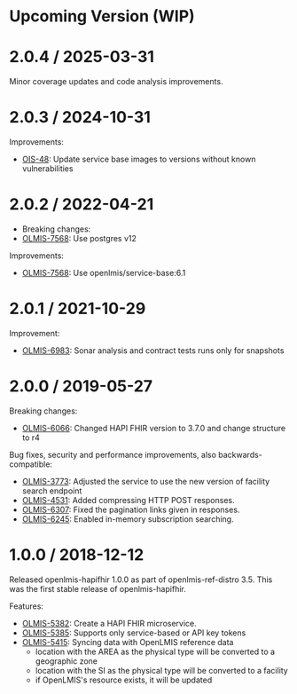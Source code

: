 Upcoming Version (WIP)
==================

2.0.4 / 2025-03-31
==================

Minor coverage updates and code analysis improvements.

2.0.3 / 2024-10-31
==================

Improvements:
* [OIS-48](https://openlmis.atlassian.net/browse/OIS-48): Update service base images to versions without known vulnerabilities

2.0.2 / 2022-04-21
==================

* Breaking changes:
* [OLMIS-7568](https://openlmis.atlassian.net/browse/OLMIS-7568): Use postgres v12

Improvements:
* [OLMIS-7568](https://openlmis.atlassian.net/browse/OLMIS-7568): Use openlmis/service-base:6.1

2.0.1 / 2021-10-29
==================

Improvement:
* [OLMIS-6983](https://openlmis.atlassian.net/browse/OLMIS-6983): Sonar analysis and contract tests runs only for snapshots

2.0.0 / 2019-05-27
==================

Breaking changes:
* [OLMIS-6066](https://openlmis.atlassian.net/browse/OLMIS-6066): Changed HAPI FHIR version to 3.7.0 and change structure to r4

Bug fixes, security and performance improvements, also backwards-compatible:
* [OLMIS-3773](https://openlmis.atlassian.net/browse/OLMIS-3773): Adjusted the service to use the new version of facility search endpoint
* [OLMIS-4531](https://openlmis.atlassian.net/browse/OLMIS-4531): Added compressing HTTP POST responses.
* [OLMIS-6307](https://openlmis.atlassian.net/browse/OLMIS-6307): Fixed the pagination links given in responses.
* [OLMIS-6245](https://openlmis.atlassian.net/browse/OLMIS-6245): Enabled in-memory subscription searching.

1.0.0 / 2018-12-12
==================

Released openlmis-hapifhir 1.0.0 as part of openlmis-ref-distro 3.5. This was the first stable release of openlmis-hapifhir.

Features:
* [OLMIS-5382](https://openlmis.atlassian.net/browse/OLMIS-5382): Create a HAPI FHIR microservice.
* [OLMIS-5385](https://openlmis.atlassian.net/browse/OLMIS-5385): Supports only service-based or API key tokens
* [OLMIS-5415](https://openlmis.atlassian.net/browse/OLMIS-5415): Syncing data with OpenLMIS reference data
  * location with the AREA as the physical type will be converted to a geographic zone
  * location with the SI as the physical type will be converted to a facility
  * if OpenLMIS's resource exists, it will be updated
